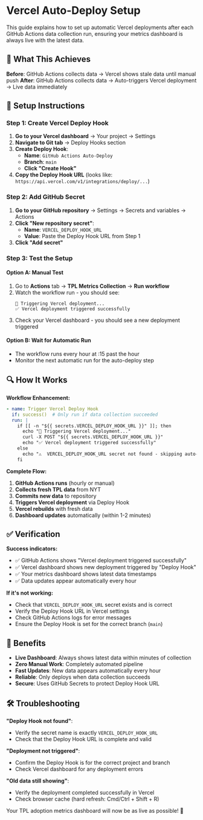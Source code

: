 # Vercel Auto-Deploy Setup

This guide explains how to set up automatic Vercel deployments after each GitHub Actions data collection run, ensuring your metrics dashboard is always live with the latest data.

## 🎯 What This Achieves

**Before**: GitHub Actions collects data → Vercel shows stale data until manual push
**After**: GitHub Actions collects data → Auto-triggers Vercel deployment → Live data immediately

## 🔧 Setup Instructions

### Step 1: Create Vercel Deploy Hook

1. **Go to your Vercel dashboard** → Your project → Settings
2. **Navigate to Git tab** → Deploy Hooks section  
3. **Create Deploy Hook**:
   - **Name**: `GitHub Actions Auto-Deploy`
   - **Branch**: `main`
   - **Click "Create Hook"**
4. **Copy the Deploy Hook URL** (looks like: `https://api.vercel.com/v1/integrations/deploy/...`)

### Step 2: Add GitHub Secret

1. **Go to your GitHub repository** → Settings → Secrets and variables → Actions
2. **Click "New repository secret"**:
   - **Name**: `VERCEL_DEPLOY_HOOK_URL`
   - **Value**: Paste the Deploy Hook URL from Step 1
3. **Click "Add secret"**

### Step 3: Test the Setup

#### Option A: Manual Test
1. Go to **Actions** tab → **TPL Metrics Collection** → **Run workflow**
2. Watch the workflow run - you should see:
   ```
   🚀 Triggering Vercel deployment...
   ✅ Vercel deployment triggered successfully
   ```
3. Check your Vercel dashboard - you should see a new deployment triggered

#### Option B: Wait for Automatic Run  
- The workflow runs every hour at :15 past the hour
- Monitor the next automatic run for the auto-deploy step

## 🔍 How It Works

**Workflow Enhancement:**
```yaml
- name: Trigger Vercel Deploy Hook
  if: success()  # Only run if data collection succeeded
  run: |
    if [[ -n "${{ secrets.VERCEL_DEPLOY_HOOK_URL }}" ]]; then
      echo "🚀 Triggering Vercel deployment..."
      curl -X POST "${{ secrets.VERCEL_DEPLOY_HOOK_URL }}"
      echo "✅ Vercel deployment triggered successfully"
    else
      echo "⚠️  VERCEL_DEPLOY_HOOK_URL secret not found - skipping auto-deploy"
    fi
```

**Complete Flow:**
1. **GitHub Actions runs** (hourly or manual)
2. **Collects fresh TPL data** from NYT
3. **Commits new data** to repository
4. **Triggers Vercel deployment** via Deploy Hook
5. **Vercel rebuilds** with fresh data
6. **Dashboard updates** automatically (within 1-2 minutes)

## ✅ Verification

**Success indicators:**
- ✅ GitHub Actions shows "Vercel deployment triggered successfully"
- ✅ Vercel dashboard shows new deployment triggered by "Deploy Hook"
- ✅ Your metrics dashboard shows latest data timestamps
- ✅ Data updates appear automatically every hour

**If it's not working:**
- Check that `VERCEL_DEPLOY_HOOK_URL` secret exists and is correct
- Verify the Deploy Hook URL in Vercel settings
- Check GitHub Actions logs for error messages
- Ensure the Deploy Hook is set for the correct branch (`main`)

## 🚀 Benefits

- **Live Dashboard**: Always shows latest data within minutes of collection
- **Zero Manual Work**: Completely automated pipeline
- **Fast Updates**: New data appears automatically every hour
- **Reliable**: Only deploys when data collection succeeds
- **Secure**: Uses GitHub Secrets to protect Deploy Hook URL

## 🛠️ Troubleshooting

**"Deploy Hook not found"**: 
- Verify the secret name is exactly `VERCEL_DEPLOY_HOOK_URL`
- Check that the Deploy Hook URL is complete and valid

**"Deployment not triggered"**:
- Confirm the Deploy Hook is for the correct project and branch
- Check Vercel dashboard for any deployment errors

**"Old data still showing"**:
- Verify the deployment completed successfully in Vercel
- Check browser cache (hard refresh: Cmd/Ctrl + Shift + R)

Your TPL adoption metrics dashboard will now be as live as possible! 🎉
